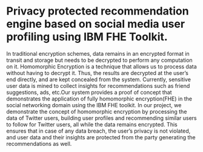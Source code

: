 <h1>Privacy protected recommendation engine based on social media user profiling using IBM FHE Toolkit.</h1>
In traditional encryption schemes, data remains in an encrypted format in transit and storage but needs to be decrypted to perform any computation on it. Homomorphic Encryption is a technique that allows us to process data without having to decrypt it. Thus, the results are decrypted at the user’s end directly, and are kept concealed from the system. Currently, sensitive user data is mined to collect insights for recommendations such as friend suggestions, ads, etc.Our system provides a proof of concept that demonstrates the application of fully homomorphic encryption(FHE) in the social networking domain using the IBM FHE toolkit. In our project, we demonstrate the concept of homomorphic encryption by processing the data of Twitter users, building user profiles and recommending similar users to follow for Twitter users, all while the data remains encrypted. This ensures that in case of any data breach, the user’s privacy is not violated, and user data and their insights are protected from the party generating the recommendations as well. 
